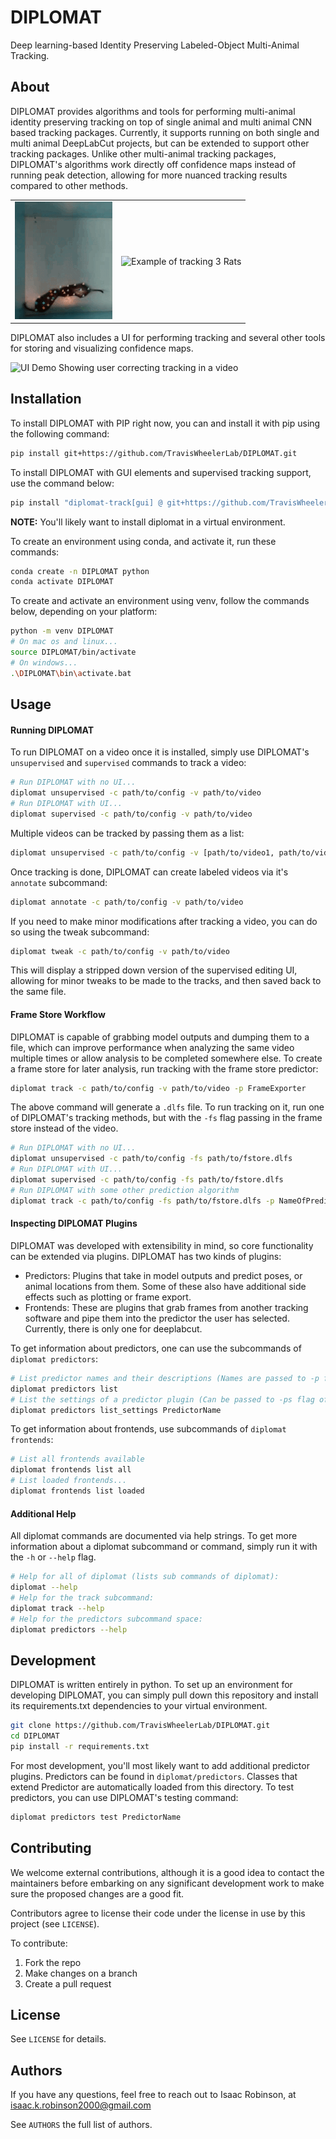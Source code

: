 # DIPLOMAT

Deep learning-based Identity Preserving Labeled-Object Multi-Animal Tracking.

## About

DIPLOMAT provides algorithms and tools for performing multi-animal identity preserving tracking on top of single animal and multi animal CNN based tracking packages. Currently, it supports running on both single and multi animal DeepLabCut projects, but can be extended to support other tracking
packages. Unlike other multi-animal tracking packages, DIPLOMAT's algorithms work directly off confidence maps instead of running peak detection, allowing for more nuanced tracking results compared to other methods. 

|                                                            |                                                  |
|------------------------------------------------------------|--------------------------------------------------|
| ![Example of tracking 2 Degus in a Box](docs/source/_static/imgs/example1.png) | ![Example of tracking 3 Rats](docs/source/_static/imgs/example2.png) |

DIPLOMAT also includes a UI for performing tracking and several other tools for storing and visualizing confidence maps. 

![UI Demo Showing user correcting tracking in a video](docs/source/_static/imgs/UIDemo.png)

## Installation

To install DIPLOMAT with PIP right now, you can and install it with pip using the following command:
```bash
pip install git+https://github.com/TravisWheelerLab/DIPLOMAT.git
```
To install DIPLOMAT with GUI elements and supervised tracking support, use the command below:
```bash
pip install "diplomat-track[gui] @ git+https://github.com/TravisWheelerLab/DIPLOMAT.git"
```

**NOTE:** You'll likely want to install diplomat in a virtual environment.

To create an environment using conda, and activate it, run these commands:
```bash
conda create -n DIPLOMAT python
conda activate DIPLOMAT
```

To create and activate an environment using venv, follow the commands below, depending on your platform:
```bash
python -m venv DIPLOMAT
# On mac os and linux...
source DIPLOMAT/bin/activate
# On windows...
.\DIPLOMAT\bin\activate.bat
```

## Usage

#### Running DIPLOMAT

To run DIPLOMAT on a video once it is installed, simply use DIPLOMAT's `unsupervised` and `supervised` commands to track a video:
```bash
# Run DIPLOMAT with no UI...
diplomat unsupervised -c path/to/config -v path/to/video
# Run DIPLOMAT with UI...
diplomat supervised -c path/to/config -v path/to/video
```

Multiple videos can be tracked by passing them as a list:
```bash
diplomat unsupervised -c path/to/config -v [path/to/video1, path/to/video2, "path/to/video3"]
```

Once tracking is done, DIPLOMAT can create labeled videos via it's `annotate` subcommand:
```bash
diplomat annotate -c path/to/config -v path/to/video
```

If you need to make minor modifications after tracking a video, you can do so using the tweak subcommand:
```bash
diplomat tweak -c path/to/config -v path/to/video
```
This will display a stripped down version of the supervised editing UI, allowing for minor tweaks to be made to the tracks, and then
saved back to the same file.

#### Frame Store Workflow

DIPLOMAT is capable of grabbing model outputs and dumping them to a file, which can improve performance
when analyzing the same video multiple times or allow analysis to be completed somewhere else. To create
a frame store for later analysis, run tracking with the frame store predictor:

```bash
diplomat track -c path/to/config -v path/to/video -p FrameExporter
```

The above command will generate a `.dlfs` file. To run tracking on it, run one of DIPLOMAT's tracking methods, but with the `-fs` flag passing in
the frame store instead of the video.
```bash
# Run DIPLOMAT with no UI...
diplomat unsupervised -c path/to/config -fs path/to/fstore.dlfs
# Run DIPLOMAT with UI...
diplomat supervised -c path/to/config -fs path/to/fstore.dlfs
# Run DIPLOMAT with some other prediction algorithm
diplomat track -c path/to/config -fs path/to/fstore.dlfs -p NameOfPredictorPlugin
```

#### Inspecting DIPLOMAT Plugins

DIPLOMAT was developed with extensibility in mind, so core functionality can be extended via plugins. DIPLOMAT has two kinds of plugins:
 - Predictors: Plugins that take in model outputs and predict poses, or animal locations from them. Some of these also have additional side effects such as plotting or frame export.
 - Frontends: These are plugins that grab frames from another tracking software and pipe them into the predictor the user has selected. Currently, there is only one for deeplabcut.

To get information about predictors, one can use the subcommands of `diplomat predictors`:
```bash
# List predictor names and their descriptions (Names are passed to -p flag of track).
diplomat predictors list
# List the settings of a predictor plugin (Can be passed to -ps flag of track to configure them).
diplomat predictors list_settings PredictorName
```

To get information about frontends, use subcommands of `diplomat frontends`:
```bash
# List all frontends available
diplomat frontends list all
# List loaded frontends...
diplomat frontends list loaded
```

#### Additional Help

All diplomat commands are documented via help strings. To get more information about a diplomat subcommand or command, simply run it with the `-h` or `--help` flag.

```bash
# Help for all of diplomat (lists sub commands of diplomat):
diplomat --help 
# Help for the track subcommand:
diplomat track --help
# Help for the predictors subcommand space:
diplomat predictors --help
```

## Development

DIPLOMAT is written entirely in python. To set up an environment for developing DIPLOMAT, you can simply pull down this repository and install its
requirements.txt dependencies to your virtual environment.

```bash
git clone https://github.com/TravisWheelerLab/DIPLOMAT.git
cd DIPLOMAT
pip install -r requirements.txt
```

For most development, you'll most likely want to add additional predictor plugins. Predictors can be found in `diplomat/predictors`. Classes that
extend Predictor are automatically loaded from this directory. To test predictors, you can use DIPLOMAT's testing command:
```bash
diplomat predictors test PredictorName
```

## Contributing

We welcome external contributions, although it is a good idea to contact the
maintainers before embarking on any significant development work to make sure
the proposed changes are a good fit.

Contributors agree to license their code under the license in use by this
project (see `LICENSE`).

To contribute:

  1. Fork the repo
  2. Make changes on a branch
  3. Create a pull request

## License

See `LICENSE` for details.

## Authors

If you have any questions, feel free to reach out to Isaac Robinson, at [isaac.k.robinson2000@gmail.com](mailto:isaac.k.robinson2000@gmail.com)

See `AUTHORS` the full list of authors.


